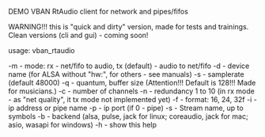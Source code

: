 DEMO VBAN RtAudio client for network and pipes/fifos

WARNING!!! this is "quick and dirty" version, made for tests and trainings.
Clean versions (cli and gui) - coming soon!

usage: vban_rtaudio <args>

-m - mode: rx - net/fifo to audio, tx (default) - audio to net/fifo
-d - device name (for ALSA without "hw:", for others - see manuals)
-s - samplerate (default 48000)
-q - quantum, buffer size (Attention!!! Default is 128!!! Made for musicians.)
-c - number of channels
-n - redundancy 1 to 10 (in rx mode - as "net quality", it tx mode not implemented yet)
-f - format: 16, 24, 32f
-i - ip address or pipe name
-p - ip port (if 0 - pipe)
-s - Stream name, up to symbols
-b - backend (alsa, pulse, jack for linux; coreaudio, jack for mac; asio, wasapi for windows)
-h - show this help
